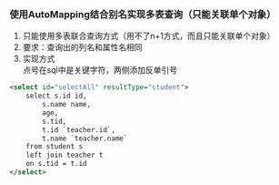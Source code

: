 ### 使用AutoMapping结合别名实现多表查询（只能关联单个对象）
1. 只能使用多表联合查询方式（用不了n+1方式，而且只能关联单个对象）  
2. 要求：查询出的列名和属性名相同  
3. 实现方式  
点号在sql中是关键字符，两侧添加反单引号  
```xml
<select id="selectAll" resultType="student">
    select s.id id,
        s.name name,
        age,
        s.tid,
        t.id `teacher.id`,
        t.name `teacher.name`
    from student s
    left join teacher t
    on s.tid = t.id
</select>
```